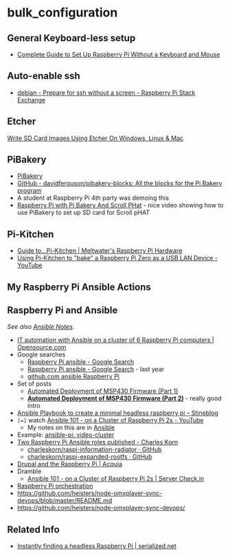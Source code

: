 # bulk_configuration

## General Keyboard-less setup

* [Complete Guide to Set Up Raspberry Pi Without a Keyboard and Mouse](http://sendgrid.com/blog/complete-guide-set-raspberry-pi-without-keyboard-mouse/)

## Auto-enable ssh

* [debian - Prepare for ssh without a screen - Raspberry Pi Stack Exchange](http://raspberrypi.stackexchange.com/questions/38/prepare-for-ssh-without-a-screen/1706#1706)

## Etcher

[Write SD Card Images Using Etcher On Windows, Linux & Mac](http://www.raspberrypi-spy.co.uk/2016/04/writing-sd-card-images-using-etcher-on-windows-linux-mac/)

## PiBakery

* [PiBakery](http://pibakery.org/)
* [GitHub - davidferguson/pibakery-blocks: All the blocks for the Pi Bakery program](https://github.com/davidferguson/pibakery-blocks/)
* A student at Raspberry Pi 4th party was demoing this
* [Raspberry Pi with Pi Bakery And Scroll PHat](https://www.youtube.com/watch?v=MAqpEKMTPKs) - nice video showing how to use PiBakery to set up SD card for Scroll pHAT

## Pi-Kitchen

* [Guide to…Pi-Kitchen | Meltwater's Raspberry Pi Hardware](https://pihw.wordpress.com/guides/pi-kitchen/)
* [Using Pi-Kitchen to "bake" a Raspberry Pi Zero as a USB LAN Device - YouTube](https://m.youtube.com/watch?feature=youtu.be&v=4Rq0xYIdSL8)

## My Raspberry Pi Ansible Actions

## Raspberry Pi and Ansible

*See also [Ansible Notes](editorial://open/Programming/Build%20and%20Deployment%20Tools/Ansible/Ansible%20Notes.md?root=dropbox)*.

* [IT automation with Ansible on a cluster of 6 Raspberry Pi computers | Opensource.com](https://opensource.com/life/16/2/cluster-computing-with-ansible-and-raspberry-pi)
* Google searches
	* [Raspberry Pi ansible - Google Search](https://www.google.co.uk/search?q=Raspberry+Pi+ansible&gws_rd=cr,ssl&ei=SL5kVtKcGIq2UbmjmKAP)
	* [Raspberry Pi ansible - Google Search](https://www.google.co.uk/search?q=Raspberry+Pi+ansible&gws_rd=cr,ssl&ei=SL5kVtKcGIq2UbmjmKAP#q=Raspberry+Pi+ansible&prmd=nvsi&start=10) - last year
	* [github.com ansible Raspberry Pi](https://www.google.co.uk/search?q=ansible+Raspberry+Pi&ie=UTF-8&oe=UTF-8&hl=en-gb&client=safari#hl=en-gb&q=github.com+ansible+Raspberry+Pi)
* Set of posts
	* [Automated Deployment of MSP430 Firmware (Part 1)](http://zacklalanne.me/automated-deployment-of-msp430-firmware-part-1/)
	* **[Automated Deployment of MSP430 Firmware (Part 2)](http://zacklalanne.me/automated-deployment-of-msp430-firmware-part2/)** - really good intro
* [Ansible Playbook to create a minimal headless raspberry pi – Stineblog](http://www.stinebaugh.info/ansible-playbook-to-create-a-minimal-headless-raspberry-pi/)
* `[=]` watch [Ansible 101 - on a Cluster of Raspberry Pi 2s - YouTube](https://m.youtube.com/watch?v=ZNB1at8mJWY)
	* My notes on this are in [Ansible](editorial://open/Programming/Build%20and%20Deployment%20Tools/Ansible/Ansible%20Notes.md?root=dropbox)
* Example: [ansible-pi: video-cluster](https://github.com/heisters/node-omxplayer-sync-devops)
* [Two Raspberry Pi Ansible roles published - Charles Korn](http://charleskorn.com/2015/08/13/two-raspberry-pi-ansible-roles-published/)
	* [charleskorn/raspi-information-radiator · GitHub](https://github.com/charleskorn/raspi-information-radiator)
	* [charleskorn/raspi-expanded-rootfs · GitHub](https://github.com/charleskorn/raspi-expanded-rootfs)
* [Drupal and the Raspberry Pi | Acquia](https://dev.acquia.com/blog/drupal-and-the-raspberry-pi/06/11/2015/8116)
* Dramble
	* [Ansible 101 - on a Cluster of Raspberry Pi 2s | Server Check.in](https://servercheck.in/blog/ansible-101-cluster-raspberry-pi-2s)
* [Raspberry Pi orchestration](http://www.instructables.com/id/Raspberry-Pi-orchestration/)
* https://github.com/heisters/node-omxplayer-sync-devops/blob/master/README.md
* https://github.com/heisters/node-omxplayer-sync-devops/

## Related Info

* [Instantly finding a headless Raspberry Pi | serialized.net](http://serialized.net/2013/04/headless_rpi/)
